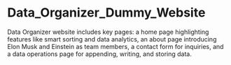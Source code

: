 # Data_Organizer_Dummy_Website
Data Organizer website includes key pages: a home page highlighting features like smart sorting and data analytics, an about page introducing Elon Musk and Einstein as team members, a contact form for inquiries, and a data operations page for appending, writing, and storing data.
